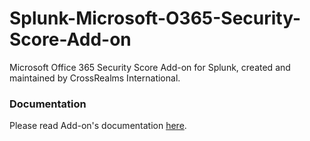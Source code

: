 # Splunk-Microsoft-O365-Security-Score-Add-on
Microsoft Office 365 Security Score Add-on for Splunk, created and maintained by CrossRealms International.

### Documentation
Please read Add-on's documentation [here](TA-microsoft-graph-security-score/ReadMe.md).